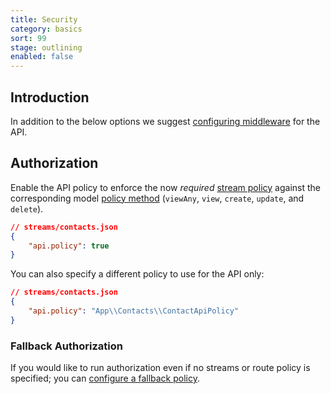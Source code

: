 ```yaml
---
title: Security
category: basics
sort: 99
stage: outlining
enabled: false
---
```


## Introduction

In addition to the below options we suggest [configuring middleware](configuration#api-middleware) for the API.

## Authorization

Enable the API policy to enforce the now *required* [stream policy](/docs/core/streams#security) against the corresponding model [policy method](https://laravel.com/docs/8.x/authorization#policy-methods) (`viewAny`, `view`, `create`, `update`, and `delete`<!-- , `restore`, and `forceDelete` -->).

```json
// streams/contacts.json
{
    "api.policy": true
}
```

You can also specify a different policy to use for the API only:

```json
// streams/contacts.json
{
    "api.policy": "App\\Contacts\\ContactApiPolicy"
}
```

### Fallback Authorization

If you would like to run authorization even if no streams or route policy is specified; you can [configure a fallback policy](configuration#configuring-the-api).
